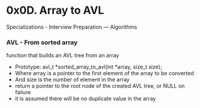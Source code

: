 # 0x0D. Array to AVL

Specializations - Interview Preparation ― Algorithms

### AVL - From sorted array

function that builds an AVL tree from an array

* Prototype: avl_t *sorted_array_to_avl(int *array, size_t size);
* Where array is a pointer to the first element of the array to be converted
* And size is the number of element in the array
* return a pointer to the root node of the created AVL tree, or NULL on failure
* it is assumed there will be no duplicate value in the array